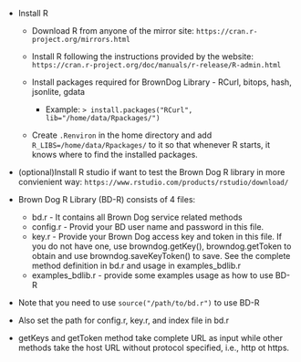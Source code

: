 * Install R 

  * Download R from anyone of the mirror site: ```https://cran.r-project.org/mirrors.html```
  * Install R following the instructions provided by the website: ```https://cran.r-project.org/doc/manuals/r-release/R-admin.html```  
  
  * Install packages required for BrownDog Library - RCurl, bitops, hash, jsonlite, gdata
  
      * Example: 
      ```> install.packages("RCurl", lib="/home/data/Rpackages/")```
  * Create `.Renviron` in the home directory and add `R_LIBS=/home/data/Rpackages/` to it so that whenever R starts, it knows where to find the installed packages.
   
* (optional)Install R studio if want to test the Brown Dog R library in more convienient way: ```https://www.rstudio.com/products/rstudio/download/```

* Brown Dog R Library (BD-R) consists of 4 files:
 	* bd.r - It contains all Brown Dog service related methods
	* config.r - Provid your BD user name and password in this file. 
	* key.r - Provide your Brown Dog access key and token in this file. If you do not have one, use browndog.getKey(), browndog.getToken to obtain and use browndog.saveKeyToken() to save. See the complete method definition in bd.r and usage in examples_bdlib.r
 	* examples_bdlib.r - provide some examples usage as how to use BD-R
* 	Note that you need to use ```source("/path/to/bd.r")``` to use BD-R
* 	Also set the path for config.r, key.r, and index file in bd.r 
* 	getKeys and getToken method take complete URL as input while other methods take the host URL without protocol specified, i.e., http ot https. 
       
       
